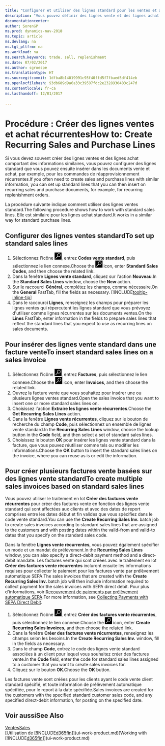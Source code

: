 ```yaml
---
title: "Configurer et utiliser des lignes standard pour les ventes et achats récurrents"
description: "Vous pouvez définir des lignes vente et des lignes achat que vous utilisez fréquemment et les insérer dans des documents achat et vente pour remplir rapidement les lignes avec des informations standard."
documentationcenter: 
author: SorenGP
ms.prod: dynamics-nav-2018
ms.topic: article
ms.devlang: na
ms.tgt_pltfrm: na
ms.workload: na
ms.search.keywords: trade, sell, replenishment
ms.date: 07/02/2017
ms.author: sgroespe
ms.translationtype: HT
ms.sourcegitcommit: 1dfba8b14019991c95f40ffd5f7fbaed5df414eb
ms.openlocfilehash: 93db689d9a6a33c39507fdc2e2328930483c247d
ms.contentlocale: fr-ca
ms.lasthandoff: 12/01/2017

---
```

# <a name="how-to-create-recurring-sales-and-purchase-lines"></a><span data-ttu-id="64975-103">Procédure : Créer des lignes ventes et achat récurrentes</span><span class="sxs-lookup"><span data-stu-id="64975-103">How to: Create Recurring Sales and Purchase Lines</span></span>
<span data-ttu-id="64975-104">Si vous devez souvent créer des lignes ventes et des lignes achat comportant des informations similaires, vous pouvez configurer des lignes standard que vous pouvez ensuite insérer dans les documents vente et achat, par exemple, pour les commandes de réapprovisionnement récurrentes.</span><span class="sxs-lookup"><span data-stu-id="64975-104">If you often need to create sales and purchase lines with similar information, you can set up standard lines that you can then insert on recurring sales and purchase documents, for example, for recurring replenishment orders.</span></span>  

<span data-ttu-id="64975-105">La procédure suivante indique comment utiliser des lignes ventes standard.</span><span class="sxs-lookup"><span data-stu-id="64975-105">The following procedure shows how to work with standard sales lines.</span></span> <span data-ttu-id="64975-106">Elle est similaire pour les lignes achat standard.</span><span class="sxs-lookup"><span data-stu-id="64975-106">It works in a similar way for standard purchase lines.</span></span>  

## <a name="to-set-up-standard-sales-lines"></a><span data-ttu-id="64975-107">Configurer des lignes ventes standard</span><span class="sxs-lookup"><span data-stu-id="64975-107">To set up standard sales lines</span></span>  
1. <span data-ttu-id="64975-108">Sélectionnez l'icône ![Page ou état pour la recherche](media/ui-search/search_small.png "Page ou état pour la recherche"), entrez **Codes vente standard**, puis sélectionnez le lien connexe.</span><span class="sxs-lookup"><span data-stu-id="64975-108">Choose the ![Search for Page or Report](media/ui-search/search_small.png "Search for Page or Report icon") icon, enter **Standard Sales Codes**, and then choose the related link.</span></span>  
2. <span data-ttu-id="64975-109">Dans la fenêtre **Lignes vente standard**, cliquez sur l'action **Nouveau**.</span><span class="sxs-lookup"><span data-stu-id="64975-109">In the **Standard Sales Lines** window, choose the **New** action.</span></span>  
3. <span data-ttu-id="64975-110">Sur le raccourci **Général**, complétez les champs, comme nécessaire.</span><span class="sxs-lookup"><span data-stu-id="64975-110">On the **General** FastTab, fill the fields as necessary.</span></span> [!INCLUDE[tooltip-inline-tip](includes/tooltip-inline-tip_md.md)]  
4. <span data-ttu-id="64975-111">Dans le raccourci **Lignes**, renseignez les champs pour préparer les lignes ventes qui répercutent les lignes standard que vous prévoyez d'utiliser comme lignes récurrentes sur les documents ventes.</span><span class="sxs-lookup"><span data-stu-id="64975-111">On the **Lines** FastTab, enter information in the fields to prepare sales lines that reflect the standard lines that you expect to use as recurring lines on sales documents.</span></span>  

## <a name="to-insert-standard-sales-lines-on-a-sales-invoice"></a><span data-ttu-id="64975-112">Pour insérer des lignes vente standard dans une facture vente</span><span class="sxs-lookup"><span data-stu-id="64975-112">To insert standard sales lines on a sales invoice</span></span>
1. <span data-ttu-id="64975-113">Sélectionnez l'icône ![Page ou état pour la recherche](media/ui-search/search_small.png "Page ou état pour la recherche"), entrez **Factures**, puis sélectionnez le lien connexe.</span><span class="sxs-lookup"><span data-stu-id="64975-113">Choose the ![Search for Page or Report](media/ui-search/search_small.png "Search for Page or Report icon") icon, enter **Invoices**, and then choose the related link.</span></span>
2. <span data-ttu-id="64975-114">Ouvrez la facture vente que vous souhaitez pour insérer une ou plusieurs lignes ventes standard.</span><span class="sxs-lookup"><span data-stu-id="64975-114">Open the sales invoice that you want to insert one or more standard sales lines on.</span></span>
3. <span data-ttu-id="64975-115">Choisissez l'action **Extraire les lignes vente récurrentes**.</span><span class="sxs-lookup"><span data-stu-id="64975-115">Choose the **Get Recurring Sales Lines** action.</span></span>
4. <span data-ttu-id="64975-116">Dans la fenêtre **Lignes vente récurrentes**, cliquez sur le bouton de recherche du champ **Code**, puis sélectionnez un ensemble de lignes vente standard.</span><span class="sxs-lookup"><span data-stu-id="64975-116">In the **Recurring Sales Lines** window, choose the lookup button in the **Code** field, and then select a set of standard sales lines.</span></span>
5. <span data-ttu-id="64975-117">Choisissez le bouton **OK** pour insérer les lignes vente standard dans la facture, que vous pouvez réutiliser comme tels ou modifier les informations.</span><span class="sxs-lookup"><span data-stu-id="64975-117">Choose the **OK** button to insert the standard sales lines on the invoice, where you can reuse as is or edit the information.</span></span>

## <a name="to-create-multiple-sales-invoices-based-on-standard-sales-lines"></a><span data-ttu-id="64975-118">Pour créer plusieurs factures vente basées sur des lignes vente standard</span><span class="sxs-lookup"><span data-stu-id="64975-118">To create multiple sales invoices based on standard sales lines</span></span>
<span data-ttu-id="64975-119">Vous pouvez utiliser le traitement en lot **Créer des factures vente récurrentes** pour créer des factures vente en fonction des lignes vente standard qui sont affectées aux clients et avec des dates de report comprises entre les dates début et fin valides que vous spécifiez dans le code vente standard.</span><span class="sxs-lookup"><span data-stu-id="64975-119">You can use the **Create Recurring Sales Inv.** batch job to create sales invoices according to standard sales lines that are assigned to the customers and with posting dates within the valid-from and valid-to dates that you specify on the standard sales code.</span></span>

<span data-ttu-id="64975-120">Dans la fenêtre **Lignes vente récurrentes**, vous pouvez également spécifier un mode et un mandat de prélèvement.</span><span class="sxs-lookup"><span data-stu-id="64975-120">In the **Recurring Sales Lines** window, you can also specify a direct-debit payment method and a direct-debit mandate.</span></span> <span data-ttu-id="64975-121">Les factures vente qui sont créées avec le traitement en lot **Créer des factures vente récurrentes** incluront ensuite les informations requises pour collecter le paiement pour les factures vente par prélèvement automatique SEPA.</span><span class="sxs-lookup"><span data-stu-id="64975-121">The sales invoices that are created with the **Create Recurring Sales Inv.** batch job will then include information required to collect payment for the sales invoices with SEPA direct debit.</span></span> <span data-ttu-id="64975-122">Pour plus d'informations, voir [Recouvrement de paiements par prélèvement automatique SEPA](finance-collect-payments-with-sepa-direct-debit.md).</span><span class="sxs-lookup"><span data-stu-id="64975-122">For more information, see [Collecting Payments with SEPA Direct Debit](finance-collect-payments-with-sepa-direct-debit.md).</span></span>

1. <span data-ttu-id="64975-123">Sélectionnez l'icône ![Page ou état pour la recherche](media/ui-search/search_small.png "Page ou état pour la recherche"), entrez **Créer des factures vente récurrentes**, puis sélectionnez le lien connexe.</span><span class="sxs-lookup"><span data-stu-id="64975-123">Choose the ![Search for Page or Report](media/ui-search/search_small.png "Search for Page or Report icon") icon, enter **Create Recurring Sales Invoices**, and then choose the related link.</span></span>
2. <span data-ttu-id="64975-124">Dans la fenêtre **Créer des factures vente récurrentes**, renseignez les champs selon les besoins.</span><span class="sxs-lookup"><span data-stu-id="64975-124">In the **Create Recurring Sales Inv.** window, fill in the fields as necessary.</span></span>
3. <span data-ttu-id="64975-125">Dans le champ **Code**, entrez le code des lignes vente standard associées à un client pour lequel vous souhaitez créer des factures vente.</span><span class="sxs-lookup"><span data-stu-id="64975-125">In the **Code** field, enter the code for standard sales lines assigned to a customer that you want to create sales invoices for.</span></span>
4. <span data-ttu-id="64975-126">Cliquez sur le bouton **OK**.</span><span class="sxs-lookup"><span data-stu-id="64975-126">Choose the **OK** button.</span></span>

<span data-ttu-id="64975-127">Les factures vente sont créées pour les clients ayant le code vente client standard spécifié, et toute information de prélèvement automatique spécifiée, pour le report à la date spécifiée.</span><span class="sxs-lookup"><span data-stu-id="64975-127">Sales invoices are created for the customers with the specified standard customer sales code, and any specified direct-debit information, for posting on the specified date.</span></span>

## <a name="see-also"></a><span data-ttu-id="64975-128">Voir aussi</span><span class="sxs-lookup"><span data-stu-id="64975-128">See Also</span></span>  
[<span data-ttu-id="64975-129">Ventes</span><span class="sxs-lookup"><span data-stu-id="64975-129">Sales</span></span>](sales-manage-sales.md)  
<span data-ttu-id="64975-130">[Utilisation de [!INCLUDE[d365fin](includes/d365fin_md.md)]](ui-work-product.md)</span><span class="sxs-lookup"><span data-stu-id="64975-130">[Working with [!INCLUDE[d365fin](includes/d365fin_md.md)]](ui-work-product.md)</span></span>

